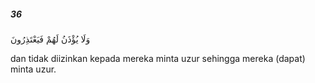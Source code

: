 ##### 36

<span class="ayah">وَلَا يُؤْذَنُ لَهُمْ فَيَعْتَذِرُونَ</span>

<span class="ayah_translation">dan tidak diizinkan kepada mereka minta uzur sehingga mereka (dapat) minta uzur.</span>
